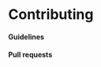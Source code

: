 <!---
Title:  Contributing
Author: Robin Radic
-->

# Contributing
#### Guidelines
#### Pull requests
